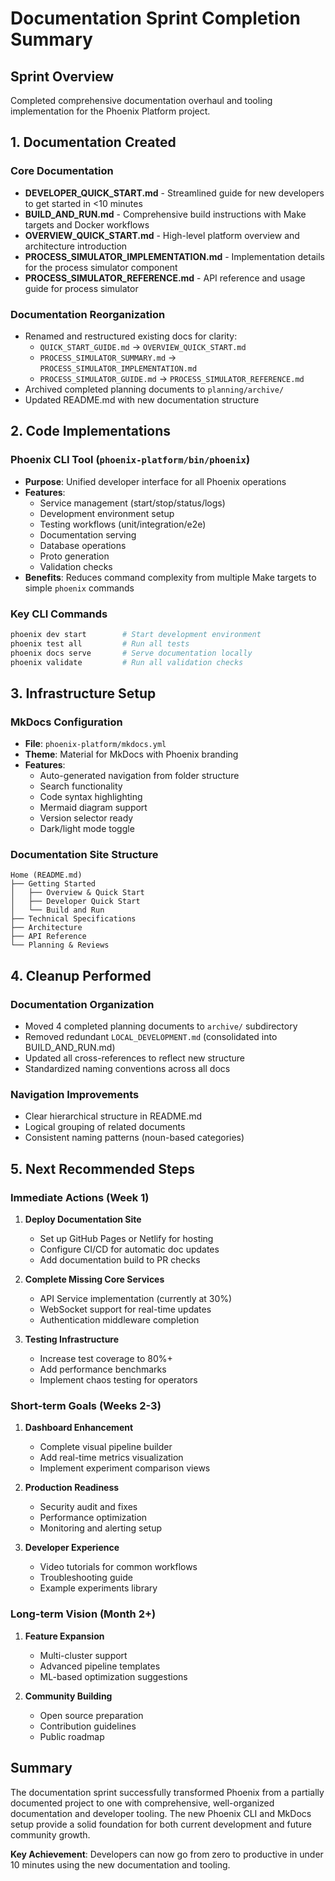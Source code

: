 # Documentation Sprint Completion Summary

## Sprint Overview
Completed comprehensive documentation overhaul and tooling implementation for the Phoenix Platform project.

## 1. Documentation Created

### Core Documentation
- **DEVELOPER_QUICK_START.md** - Streamlined guide for new developers to get started in <10 minutes
- **BUILD_AND_RUN.md** - Comprehensive build instructions with Make targets and Docker workflows
- **OVERVIEW_QUICK_START.md** - High-level platform overview and architecture introduction
- **PROCESS_SIMULATOR_IMPLEMENTATION.md** - Implementation details for the process simulator component
- **PROCESS_SIMULATOR_REFERENCE.md** - API reference and usage guide for process simulator

### Documentation Reorganization
- Renamed and restructured existing docs for clarity:
  - `QUICK_START_GUIDE.md` → `OVERVIEW_QUICK_START.md`
  - `PROCESS_SIMULATOR_SUMMARY.md` → `PROCESS_SIMULATOR_IMPLEMENTATION.md`
  - `PROCESS_SIMULATOR_GUIDE.md` → `PROCESS_SIMULATOR_REFERENCE.md`
- Archived completed planning documents to `planning/archive/`
- Updated README.md with new documentation structure

## 2. Code Implementations

### Phoenix CLI Tool (`phoenix-platform/bin/phoenix`)
- **Purpose**: Unified developer interface for all Phoenix operations
- **Features**:
  - Service management (start/stop/status/logs)
  - Development environment setup
  - Testing workflows (unit/integration/e2e)
  - Documentation serving
  - Database operations
  - Proto generation
  - Validation checks
- **Benefits**: Reduces command complexity from multiple Make targets to simple `phoenix` commands

### Key CLI Commands
```bash
phoenix dev start        # Start development environment
phoenix test all         # Run all tests
phoenix docs serve       # Serve documentation locally
phoenix validate         # Run all validation checks
```

## 3. Infrastructure Setup

### MkDocs Configuration
- **File**: `phoenix-platform/mkdocs.yml`
- **Theme**: Material for MkDocs with Phoenix branding
- **Features**:
  - Auto-generated navigation from folder structure
  - Search functionality
  - Code syntax highlighting
  - Mermaid diagram support
  - Version selector ready
  - Dark/light mode toggle

### Documentation Site Structure
```
Home (README.md)
├── Getting Started
│   ├── Overview & Quick Start
│   ├── Developer Quick Start
│   └── Build and Run
├── Technical Specifications
├── Architecture
├── API Reference
└── Planning & Reviews
```

## 4. Cleanup Performed

### Documentation Organization
- Moved 4 completed planning documents to `archive/` subdirectory
- Removed redundant `LOCAL_DEVELOPMENT.md` (consolidated into BUILD_AND_RUN.md)
- Updated all cross-references to reflect new structure
- Standardized naming conventions across all docs

### Navigation Improvements
- Clear hierarchical structure in README.md
- Logical grouping of related documents
- Consistent naming patterns (noun-based categories)

## 5. Next Recommended Steps

### Immediate Actions (Week 1)
1. **Deploy Documentation Site**
   - Set up GitHub Pages or Netlify for hosting
   - Configure CI/CD for automatic doc updates
   - Add documentation build to PR checks

2. **Complete Missing Core Services**
   - API Service implementation (currently at 30%)
   - WebSocket support for real-time updates
   - Authentication middleware completion

3. **Testing Infrastructure**
   - Increase test coverage to 80%+
   - Add performance benchmarks
   - Implement chaos testing for operators

### Short-term Goals (Weeks 2-3)
1. **Dashboard Enhancement**
   - Complete visual pipeline builder
   - Add real-time metrics visualization
   - Implement experiment comparison views

2. **Production Readiness**
   - Security audit and fixes
   - Performance optimization
   - Monitoring and alerting setup

3. **Developer Experience**
   - Video tutorials for common workflows
   - Troubleshooting guide
   - Example experiments library

### Long-term Vision (Month 2+)
1. **Feature Expansion**
   - Multi-cluster support
   - Advanced pipeline templates
   - ML-based optimization suggestions

2. **Community Building**
   - Open source preparation
   - Contribution guidelines
   - Public roadmap

## Summary
The documentation sprint successfully transformed Phoenix from a partially documented project to one with comprehensive, well-organized documentation and developer tooling. The new Phoenix CLI and MkDocs setup provide a solid foundation for both current development and future community growth.

**Key Achievement**: Developers can now go from zero to productive in under 10 minutes using the new documentation and tooling.